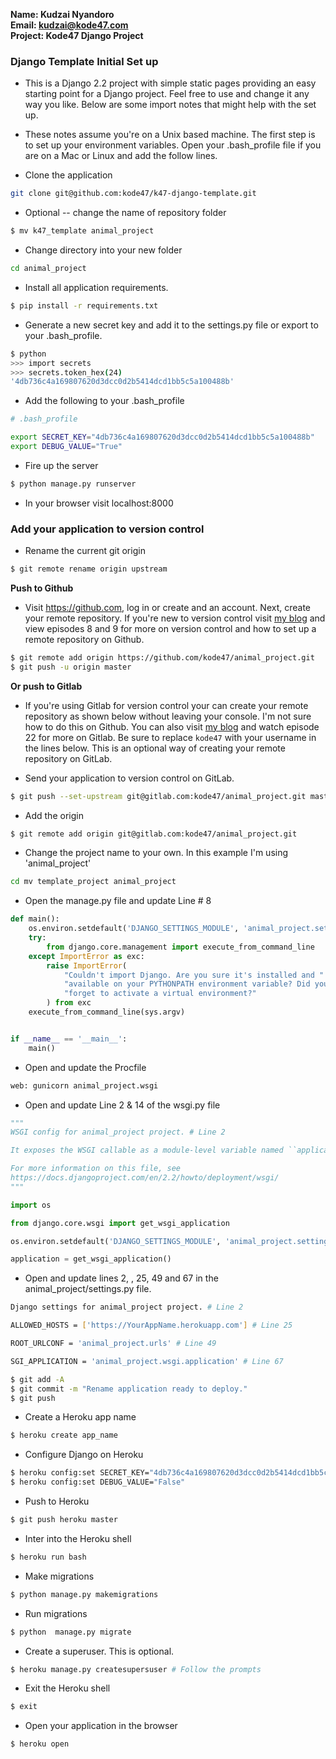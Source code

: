 **Name: Kudzai Nyandoro**  
**Email: kudzai@kode47.com**  
**Project: Kode47 Django Project**  

### Django Template Initial Set up

- This is a Django 2.2 project with simple static pages providing an easy starting point for a Django project. Feel free to use and change it any way you like. Below are some import notes that might help with the set up.

- These notes assume you're on a Unix based machine.  The first step is to set up  your environment variables.  Open your .bash_profile file if you are on a Mac or Linux and add the follow lines.
 
- Clone the application 

```bash
git clone git@github.com:kode47/k47-django-template.git
```
- Optional -- change the name of repository folder

```bash
$ mv k47_template animal_project
```
- Change directory into your new folder
 
```bash
cd animal_project
```
- Install all application requirements.

```bash
$ pip install -r requirements.txt
```
- Generate a new secret key and add it to the settings.py file or export to
   your .bash_profile.

```bash
$ python
>>> import secrets
>>> secrets.token_hex(24)
'4db736c4a169807620d3dcc0d2b5414dcd1bb5c5a100488b'
```
- Add the following to your .bash_profile

```bash
# .bash_profile

export SECRET_KEY="4db736c4a169807620d3dcc0d2b5414dcd1bb5c5a100488b"
export DEBUG_VALUE="True"
```

- Fire up the server

```bash
$ python manage.py runserver
```

- In your browser visit localhost:8000

### Add your application to version control

- Rename the current git origin

```bash
$ git remote rename origin upstream
```

**Push to Github**

- Visit https://github.com, log in or create and an account.  Next, create your
  remote repository.  If you're new to version control visit [my blog](https:/kode47.com) and view episodes 8 and 9 for more on version control and how to set up a remote repository on Github.

```bash
$ git remote add origin https://github.com/kode47/animal_project.git
$ git push -u origin master
```

**Or push to Gitlab**

-  If you're using Gitlab for version control your can create your remote repository as shown below without leaving your console.  I'm not sure how to do this on Github.  You can also visit [my blog](https://kode47.com) and watch episode 22 for more on Gitlab. Be sure to replace `kode47` with your username in the lines below. This is an optional way of creating your remote repository on GitLab.

- Send your application to version control on GitLab.
 
```bash
$ git push --set-upstream git@gitlab.com:kode47/animal_project.git master
```
- Add the origin

```bash
$ git remote add origin git@gitlab.com:kode47/animal_project.git
```

- Change the project name to your own.  In this example I'm using 'animal_project'

```bash
cd mv template_project animal_project
```
- Open the manage.py file and update Line # 8

```python
def main():
    os.environ.setdefault('DJANGO_SETTINGS_MODULE', 'animal_project.settings') # Line 8
    try:
        from django.core.management import execute_from_command_line
    except ImportError as exc:
        raise ImportError(
            "Couldn't import Django. Are you sure it's installed and "
            "available on your PYTHONPATH environment variable? Did you "
            "forget to activate a virtual environment?"
        ) from exc
    execute_from_command_line(sys.argv)


if __name__ == '__main__':
    main()
```
 
- Open and update the Procfile

```bash
web: gunicorn animal_project.wsgi
```
- Open and update Line 2 & 14 of the wsgi.py file

```python
"""
WSGI config for animal_project project. # Line 2

It exposes the WSGI callable as a module-level variable named ``application``.

For more information on this file, see
https://docs.djangoproject.com/en/2.2/howto/deployment/wsgi/
"""

import os

from django.core.wsgi import get_wsgi_application

os.environ.setdefault('DJANGO_SETTINGS_MODULE', 'animal_project.settings') # Line 14

application = get_wsgi_application()

```

- Open and update lines 2, , 25, 49 and 67 in the animal_project/settings.py file.

```bash
Django settings for animal_project project. # Line 2

ALLOWED_HOSTS = ['https://YourAppName.herokuapp.com'] # Line 25

ROOT_URLCONF = 'animal_project.urls' # Line 49

SGI_APPLICATION = 'animal_project.wsgi.application' # Line 67
```

```bash
$ git add -A
$ git commit -m "Rename application ready to deploy."
$ git push 
```

- Create a Heroku app name

```bash
$ heroku create app_name
```
- Configure Django on Heroku

```bash
$ heroku config:set SECRET_KEY="4db736c4a169807620d3dcc0d2b5414dcd1bb5c5a100488b"
$ heroku config:set DEBUG_VALUE="False"
```
- Push to Heroku

```bash
$ git push heroku master
```
- Inter into the Heroku shell

```bash
$ heroku run bash
```
- Make migrations

```bash
$ python manage.py makemigrations
```
- Run migrations

```bash
$ python  manage.py migrate
````
- Create a superuser. This is optional.

```bash
$ heroku manage.py createsupersuser # Follow the prompts
```
- Exit the Heroku shell

```bash
$ exit
```
- Open your application in the browser

```bash
$ heroku open
```




